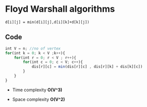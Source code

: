 
# Floyd Warshall algorithms

    d[i][j] = min(d[i][j],d[i][k]+d[k][j])


## Code

```javascript
int V = n; //no of vertex
for(int k = 0; k < V ;k++){
    for(int r = 0; r < V ; r++){
        for(int c = 0; c < V; c++){
            dis[r][c] = min(dis[r][c] , dis[r][k] + dis[k][c])
        }
    }
}
```

  


- Time complexity  **O(V^3)**

- Space complexity **O(V^2)**

  

